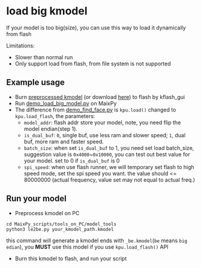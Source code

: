 load big kmodel
========

If your model is too big(size), you can use this way to load it dynamically from flash

Limitations:
* Slower than normal run
* Only support load from flash, from file system is not supported

## Example usage

* Burn [preprocessed kmodel](../models/face_model_be_at_0x600000.kfpkg) (or download [here](https://dl.sipeed.com/MAIX/MaixPy/model)) to flash by kflash_gui
* Run [demo_load_big_model.py](./demo_load_big_model.py) on MaixPy
* The difference from [demo_find_face.py](../demo_find_face.py) is `kpu.load()` changed to `kpu.load_flash`, the parameters: 
  * `model_addr`: flash addr store your model, note, you need flip the model endian(step 1).
  * `is_dual_buf`: `0`, single buf, use less ram and slower speed; `1`, dual buf, more ram and faster speed.
  * `batch_size`: when set `is_dual_buf` to 1, you need set load batch_size, suggestion value is `0x4000`~`0x10000`, you can test out best value for your model. set to 0 if `is_dual_buf` is 0
  * `spi_speed`: when use flash runner, we will temporary set flash to high speed mode, set the spi speed you want. the value should <= 80000000 (actual frequency, value set may not equal to actual freq.)


## Run your model

* Preprocess kmodel on PC
```
cd MaixPy_scripts/tools_on_PC/model_tools
python3 le2be.py your_kmodel_path.kmodel
```
this command will generate a kmodel ends with `_be.kmodel`(`be` means `big edian`),
you **MUST** use this model if you use `kpu.load_flash()` API

* Burn this kmodel to flash, and run your script







